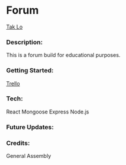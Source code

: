 # Forum

[Tak Lo](https://www.linkedin.com/in/takkwanlo/)

### Description:

This is a forum build for educational purposes.

### Getting Started:

[Trello](https://trello.com/b/SvzbUEZZ/forum)

### Tech:

React
Mongoose
Express
Node.js

### Future Updates:

### Credits:

General Assembly
